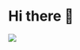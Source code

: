 # Hi there 👋
![](https://github-readme-stats.vercel.app/api/top-langs/?username=tocoteron&layout=compact&theme=dracula)